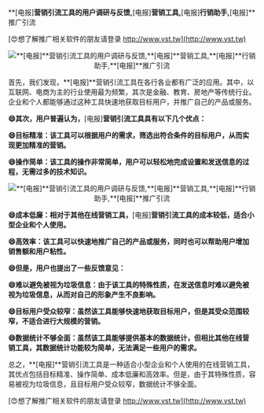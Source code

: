 **[电报]**营销引流工具的用户调研与反馈,**[电报]**营销工具,**[电报]**行销助手,**[电报]**推广引流

[😍想了解推广相关软件的朋友请登录 http://www.vst.tw](http://www.vst.tw)

 <center><img src="https://vst.tw/MP4/tuiguang/png/5.png" alt="**[电报]**营销引流工具的用户调研与反馈,**[电报]**营销工具,**[电报]**行销助手,**[电报]**推广引流"></center>

首先，我们发现，**[电报]**营销引流工具在各行各业都有广泛的应用。其中，以互联网、电商为主的行业使用最为频繁，其次是金融、教育、房地产等传统行业。企业和个人都能够通过这种工具快速地获取目标用户，并推广自己的产品或服务。

**😄其次，用户普遍认为，**[电报]**营销引流工具具有以下几个优点：**

**😄目标精准：该工具可以根据用户的需求，筛选出符合条件的目标用户，从而实现更加精准的营销。**

**😄操作简单：该工具的操作非常简单，用户可以轻松地完成设置和发送信息的过程，无需过多的技术知识。**

 <center><img src="https://vst.tw/MP4/tuiguang/png/7.png" alt="**[电报]**营销引流工具的用户调研与反馈,**[电报]**营销工具,**[电报]**行销助手,**[电报]**推广引流"></center>

**😄成本低廉：相对于其他在线营销工具，**[电报]**营销引流工具的成本较低，适合小型企业和个人使用。**

**😄高效率：该工具可以快速地推广自己的产品或服务，同时也可以帮助用户增加销售额和用户粘性。**

**😄但是，用户也提出了一些反馈意见：**

**😄难以避免被视为垃圾信息：由于该工具的特殊性质，在发送信息时难以避免被视为垃圾信息，从而对自己的形象产生不良影响。**

**😄目标用户受众较窄：虽然该工具能够快速地获取目标用户，但是其受众范围较窄，不适合进行大规模的营销。**

**😄数据统计不够全面：虽然该工具能够提供基本的数据统计，但相比其他在线营销工具，其数据统计功能较为简单，无法满足一些用户的需求。**

总之，**[电报]**营销引流工具是一种适合小型企业和个人使用的在线营销工具，其优点包括目标精准、操作简单、成本低廉和高效率。但是，由于其特殊性质，容易被视为垃圾信息，且目标用户受众较窄，数据统计不够全面。

[😍想了解推广相关软件的朋友请登录 http://www.vst.tw](http://www.vst.tw)



